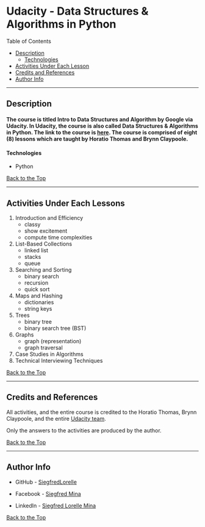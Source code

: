 # Udacity - Data Structures & Algorithms in Python

Table of Contents
- [Description](#description)
    - [Technologies](#technologies)
- [Activities Under Each Lesson](#activities-under-each-lessons)
- [Credits and References](#credits-and-references)
- [Author Info](#author-info)

---

## Description

#### The course is titled Intro to Data Structures and Algorithm by Google via Udacity. In Udacity, the course is also called Data Structures & Algorithms in Python. The link to the course is [here](https://www.classcentral.com/course/udacity-intro-to-data-structures-and-algorithms-11457). The course is comprised of eight (8) lessons which are taught by Horatio Thomas and Brynn Claypoole.

#### Technologies
- Python

[Back to the Top](#udacity---data-structures--algorithms-in-python)

---

## Activities Under Each Lessons

1. Introduction and Efficiency
    - classy
    - show excitement
    - compute time complexities
2. List-Based Collections
    - linked list
    - stacks
    - queue
3. Searching and Sorting
    - binary search
    - recursion
    - quick sort
4. Maps and Hashing
    - dictionaries
    - string keys
5. Trees
    - binary tree
    - binary search tree (BST)
6. Graphs
    - graph (representation)
    - graph traversal
7. Case Studies in Algorithms
8. Technical Interviewing Techniques

[Back to the Top](#udacity---data-structures--algorithms-in-python)

---

## Credits and References

All activities, and the entire course is credited to the Horatio Thomas, Brynn Claypoole, and the entire [Udacity team](https://www.classcentral.com/course/udacity-intro-to-data-structures-and-algorithms-11457).

Only the answers to the activities are produced by the author.

[Back to the Top](#udacity---data-structures--algorithms-in-python)

---

## Author Info

- GitHub - [SiegfredLorelle](https://github.com/SiegfredLorelle)

- Facebook - [Siegfred Mina](https://www.facebook.com/profile.php?id=1718881634)

- LinkedIn - [Siegfred Lorelle Mina](https://www.linkedin.com/in/siegfred-lorelle-mina-b4900b167)

[Back to the Top](#udacity---data-structures--algorithms-in-python)
